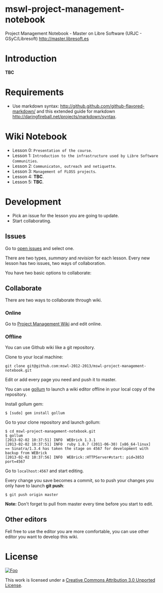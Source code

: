 mswl-project-management-notebook
================================

Project Management Notebook - Master on Libre Software (URJC - GSyC/Libresoft) http://master.libresoft.es

Introduction
=============

**TBC**

Requirements
=============

* Use markdown syntax: http://github.github.com/github-flavored-markdown/ and this extended guide for markdown http://daringfireball.net/projects/markdown/syntax.

Wiki Notebook
==============

* Lesson 0: `Presentation of the course`.
* Lesson 1: `Introduction to the infrastructure used by Libre Software Communities`.
* Lesson 2: `Communicaton, outreach and netiquette`.
* Lesson 3: `Management of FLOSS projects`.
* Lesson 4: **TBC**.
* Lesson 5: **TBC**.

Development
============

* Pick an issue for the lesson you are going to update.
* Start collaborating.

Issues
-------

Go to [open issues](https://github.com/mswl-2012-2013/mswl-project-management-notebook/issues?state=open) and select one.

There are two types, *summary* and *revision* for each lesson. Every new lesson has two issues, two ways of collaboration.

You have two basic options to collaborate:

Collaborate
------------

There are two ways to collaborate through wiki.

###  Online

Go to [Project Management Wiki](https://github.com/mswl-2012-2013/mswl-project-management-notebook/wiki) and edit online.

### Offline

You can use Github wiki like a git repository.

Clone to your local machine:

```
git clone git@github.com:mswl-2012-2013/mswl-project-management-notebook.git
```

Edit or add every page you need and push it to master.

You can use [gollum](https://github.com/github/gollum) to launch a wiki editor offline in your local copy of the repository.

Install gollum gem:

```
$ [sudo] gem install gollum
```

Go to your clone repository and launch gollum:

```
$ cd mswl-project-management-notebook.git
$ gollum
[2013-02-02 10:37:51] INFO  WEBrick 1.3.1
[2013-02-02 10:37:51] INFO  ruby 1.8.7 (2011-06-30) [x86_64-linux]
== Sinatra/1.3.4 has taken the stage on 4567 for development with backup from WEBrick
[2013-02-02 10:37:56] INFO  WEBrick::HTTPServer#start: pid=3853 port=4567
```

Go to `localhost:4567` and start editing.

Every change you save becomes a commit, so to push your changes you only have to launch **git push**:

```
$ git push origin master
```

**Note:** Don't forget to pull from master every time before you start to edit.

Other editors
--------------

Fell free to use the editor you are more comfortable, you can use other editor you want to develop this wiki.

License
========

<a href="http://creativecommons.org/licenses/by/3.0/" rel="Creative Commons Attribution 3.0">![Foo](http://i.creativecommons.org/l/by/3.0/88x31.png)</a>

This work is licensed under a [Creative Commons Attribution 3.0 Unported License](http://creativecommons.org/licenses/by/3.0/).

